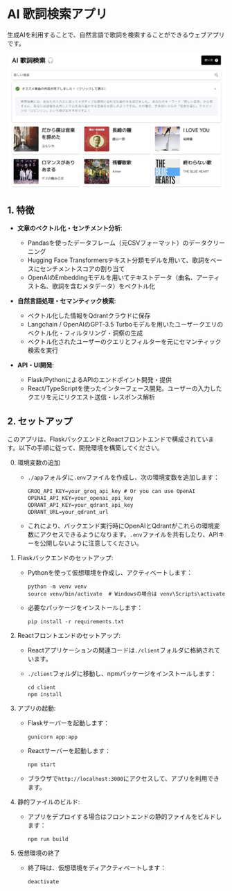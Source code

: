 # AI 歌詞検索アプリ
生成AIを利用することで、自然言語で歌詞を検索することができるウェブアプリです。

![screenshot](./client/src/assets/images/app_screenshot.png)

## 1. 特徴

- **文章のベクトル化・センチメント分析**:
    - Pandasを使ったデータフレーム（元CSVフォーマット）のデータクリーニング
    - Hugging Face Transformersテキスト分類モデルを用いて、歌詞をベースにセンチメントスコアの割り当て
    - OpenAIのEmbeddingモデルを用いてテキストデータ（曲名、アーティスト名、歌詞を含むメタデータ）をベクトル化

- **自然言語処理・セマンティック検索**:
    - ベクトル化した情報をQdrantクラウドに保存
    - Langchain / OpenAIのGPT-3.5 Turboモデルを用いたユーザークエリのベクトル化・フィルタリング・洞察の生成
    - ベクトル化されたユーザーのクエリとフィルターを元にセマンティック検索を実行

- **API・UI開発**:
    - Flask/PythonによるAPIのエンドポイント開発・提供
    - React/TypeScriptを使ったインターフェース開発。ユーザーの入力したクエリを元にリクエスト送信・レスポンス解析

## 2. セットアップ

このアプリは、FlaskバックエンドとReactフロントエンドで構成されています。以下の手順に従って、開発環境を構築してください。

0. 環境変数の追加
    - `./app`フォルダに`.env`ファイルを作成し、次の環境変数を追加します：

        ```
        GROQ_API_KEY=your_groq_api_key # Or you can use OpenAI OPENAI_API_KEY=your_openai_api_key
        QDRANT_API_KEY=your_qdrant_api_key
        QDRANT_URL=your_qdrant_url
        ```
    
    - これにより、バックエンド実行時にOpenAIとQdrantがこれらの環境変数にアクセスできるようになります。`.env`ファイルを共有したり、APIキーを公開しないように注意してください。

1. Flaskバックエンドのセットアップ:

    - Pythonを使って仮想環境を作成し、アクティベートします：

        ```
        python -m venv venv
        source venv/bin/activate  # Windowsの場合は venv\Scripts\activate
        ```

    - 必要なパッケージをインストールします：

        ```
        pip install -r requirements.txt
        ```

2. Reactフロントエンドのセットアップ:
    - Reactアプリケーションの関連コードは`./client`フォルダに格納されています。

    - `./client`フォルダに移動し、npmパッケージをインストールします：

        ```
        cd client
        npm install
        ```

3. アプリの起動:
    - Flaskサーバーを起動します：

        ```
        gunicorn app:app
        ```

    - Reactサーバーを起動します：

        ```
        npm start
        ```

    - ブラウザで`http://localhost:3000`にアクセスして、アプリを利用できます。

4. 静的ファイルのビルド:
    - アプリをデプロイする場合はフロントエンドの静的ファイルをビルドします：

        ```
        npm run build
        ```

5. 仮想環境の終了
    - 終了時は、仮想環境をディアクティベートします：

        ```
        deactivate
        ```